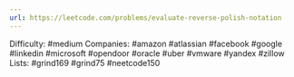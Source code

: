```yaml
---
url: https://leetcode.com/problems/evaluate-reverse-polish-notation
---
```


Difficulty: #medium
Companies: #amazon #atlassian #facebook #google #linkedin #microsoft #opendoor #oracle #uber #vmware #yandex #zillow
Lists: #grind169 #grind75 #neetcode150